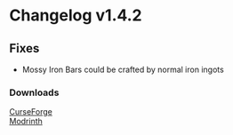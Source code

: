# Changelog v1.4.2

## Fixes
- Mossy Iron Bars could be crafted by normal iron ingots

### Downloads
[CurseForge](https://curseforge.com/minecraft/mc-mods/nemos-mossy-blocks) <br>
[Modrinth](https://modrinth.com/mod/nemos-mossy-blocks)